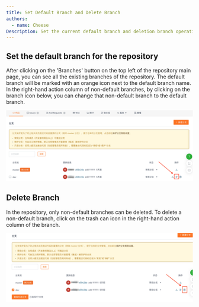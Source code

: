 ```yaml
---
title: Set Default Branch and Delete Branch
authors:
  - name: Cheese
Description: Set the current default branch and deletion branch operation instructions for the repository.
---
```


## Set the default branch for the repository

After clicking on the 'Branches' button on the top left of the repository main page, you can see all the existing branches of the repository. The default branch will be marked with an orange icon next to the default branch name. In the right-hand action column of non-default branches, by clicking on the branch icon below, you can change that non-default branch to the default branch.

![Default branch](./assets/b-branch-defaul-setup.png)

## Delete Branch

In the repository, only non-default branches can be deleted. To delete a non-default branch, click on the trash can icon in the right-hand action column of the branch.

![Delete Branch](./assets/b-branch-delete.png)
